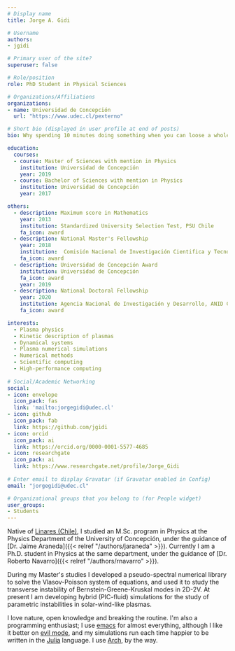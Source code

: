 ```yaml
---
# Display name
title: Jorge A. Gidi

# Username
authors:
- jgidi

# Primary user of the site?
superuser: false

# Role/position
role: PhD Student in Physical Sciences

# Organizations/Affiliations
organizations:
- name: Universidad de Concepción
  url: "https://www.udec.cl/pexterno"

# Short bio (displayed in user profile at end of posts)
bio: Why spending 10 minutes doing something when you can loose a whole day on automating it?

education:
  courses:
  - course: Master of Sciences with mention in Physics
    institution: Universidad de Concepción
    year: 2019
  - course: Bachelor of Sciences with mention in Physics
    institution: Universidad de Concepción
    year: 2017

others:
  - description: Maximum score in Mathematics
    year: 2013
    institution: Standardized University Selection Test, PSU Chile
    fa_icon: award
  - description: National Master's Fellowship
    year: 2018
    institution:  Comisión Nacional de Investigación Cientifica y Tecnológica, CONICYT Chile
    fa_icon: award
  - description: Universidad de Concepción Award
    institution: Universidad de Concepción
    fa_icon: award
    year: 2019
  - description: National Doctoral Fellowship
    year: 2020
    institution: Agencia Nacional de Investigación y Desarrollo, ANID Chile
    fa_icon: award

interests:
  - Plasma physics
  - Kinetic description of plasmas
  - Dynamical systems
  - Plasma numerical simulations
  - Numerical methods
  - Scientific computing
  - High-performance computing
  
# Social/Academic Networking
social:
- icon: envelope
  icon_pack: fas
  link: 'mailto:jorgegidi@udec.cl'
- icon: github
  icon_pack: fab
  link: https://github.com/jgidi
- icon: orcid
  icon_pack: ai
  link: https://orcid.org/0000-0001-5577-4685
- icon: researchgate
  icon_pack: ai
  link: https://www.researchgate.net/profile/Jorge_Gidi
  
# Enter email to display Gravatar (if Gravatar enabled in Config)
email: "jorgegidi@udec.cl"

# Organizational groups that you belong to (for People widget)
user_groups:
- Students
---
```


Native of [Linares (Chile)](https://en.wikipedia.org/wiki/Linares_(Chile)), I studied an M.Sc. program in Physics at the Physics Department of the University of Concepción, under the guidance of [Dr. Jaime Araneda]({{< relref "/authors/jaraneda" >}}). Currently I am a Ph.D. student in Physics at the same department, under the guidance of [Dr. Roberto Navarro]({{< relref "/authors/rnavarro" >}}).

During my Master's studies I developed a pseudo-spectral numerical library to solve the Vlasov-Poisson system of equations, and used it to study the transverse instability of Bernstein-Greene-Kruskal modes in 2D-2V.
At present I am developing hybrid (PIC-fluid) simulations for the study of parametric instabilities in solar-wind-like plasmas.

I love nature, open knowledge and breaking the routine. I'm also a programming enthusiast; I use [emacs](https://www.gnu.org/s/emacs/) for almost everything, although I like it better on [evil mode](https://github.com/emacs-evil/evil), and my simulations run each time happier to be written in the [Julia](https://julialang.org/) language. I use [Arch](https://archlinux.org/), by the way.
